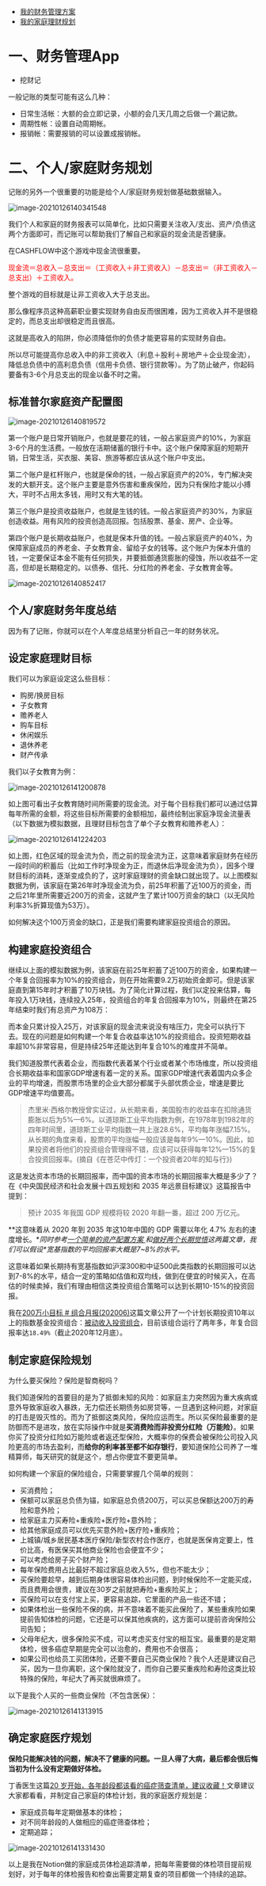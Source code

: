- [我的财务管理方案](https://www.bmpi.dev/money/my-accounting-tool/)
- [我的家庭理财规划](https://www.bmpi.dev/self/my-financial-planning/)



# 一、财务管理App

- 挖财记



一般记账的类型可能有这么几种：

- 日常生活帐：大额的会立即记录，小额的会几天几周之后做一个漏记款。
- 周期性帐：设置自动周期帐。
- 报销帐：需要报销的可以设置成报销帐。







# 二、个人/家庭财务规划

记账的另外一个很重要的功能是给个人/家庭财务规划做基础数据输入。



![image-20210126140341548](http://lovebetterworld.com/image-20210126140341548.png)



我们个人和家庭的财务报表可以简单化，比如只需要关注收入/支出、资产/负债这两个方面即可，而记账可以帮助我们了解自己和家庭的现金流是否健康。

在CASHFLOW中这个游戏中现金流很重要。

<font color='red'>现金流＝总收入－总支出＝（工资收入＋非工资收入）－总支出＝（非工资收入－总支出）＋工资收入。</font>

整个游戏的目标就是让非工资收入大于总支出。

那么像程序员这种高薪职业要实现财务自由反而很困难，因为工资收入并不是很稳定的，而总支出却很稳定而且很高。

这就是高收入的陷阱，你必须降低你的负债才能更容易的实现财务自由。

所以尽可能提高你总收入中的非工资收入（利息＋股利＋房地产＋企业现金流），降低总负债中的高利息负债（信用卡负债、银行贷款等）。为了防止破产，你起码要备有3-6个月总支出的现金以备不时之需。

## 标准普尔家庭资产配置图

![image-20210126140819572](http://lovebetterworld.com/image-20210126140819572.png)

第一个账户是日常开销账户，也就是要花的钱，一般占家庭资产的10%，为家庭3-6个月的生活费。一般放在活期储蓄的银行卡中。这个账户保障家庭的短期开销，日常生活，买衣服、美容、旅游等都应该从这个账户中支出。

第二个账户是杠杆账户，也就是保命的钱，一般占家庭资产的20%，专门解决突发的大额开支。这个账户主要是意外伤害和重疾保险，因为只有保险才能以小搏大，平时不占用太多钱，用时又有大笔的钱。

第三个账户是投资收益账户，也就是生钱的钱。一般占家庭资产的30%，为家庭创造收益。用有风险的投资创造高回报。包括股票、基金、房产、企业等。

第四个账户是长期收益账户，也就是保本升值的钱。一般占家庭资产的40%，为保障家庭成员的养老金、子女教育金、留给子女的钱等。这个账户为保本升值的钱，一定要保证本金不能有任何损失，并要抵御通货膨胀的侵蚀，所以收益不一定高，但却是长期稳定的。以债券、信托、分红险的养老金、子女教育金等。

![image-20210126140852417](http://lovebetterworld.com/image-20210126140852417.png)

## 个人/家庭财务年度总结

因为有了记账，你就可以在个人年度总结里分析自己一年的财务状况。

## 设定家庭理财目标

我们可以为家庭设定这么些目标：

- 购房/换房目标
- 子女教育
- 赡养老人
- 购车目标
- 休闲娱乐
- 退休养老
- 财产传承

我们以子女教育为例：

![image-20210126141200878](http://lovebetterworld.com/image-20210126141200878.png)

如上图可看出子女教育随时间所需要的现金流。对于每个目标我们都可以通过估算每年所需的金额，将这些目标所需要的金额相加，最终绘制出家庭净现金流量表（以下数据为模拟数据，且理财目标包含了单个子女教育和赡养老人）：

![image-20210126141224203](http://lovebetterworld.com/image-20210126141224203.png)

如上图，红色区域的现金流为负，而之前的现金流为正，这意味着家庭财务在经历一段时间的积蓄后（比如工作时净现金为正，而退休后净现金流为负），因多个理财目标的消耗，逐渐变成负的了，这时家庭理财的资金缺口就出现了。以上图模拟数据为例，该家庭在第26年时净现金流为负，前25年积蓄了近100万的资金，而之后21年里所需要近200万的资金，这就产生了累计100万资金的缺口（以无风险利率3%折算现值为53万）。

如何解决这个100万资金的缺口，正是我们需要构建家庭投资组合的原因。

## 构建家庭投资组合

继续以上面的模拟数据为例，该家庭在前25年积蓄了近100万的资金，如果构建一个年复合回报率为10%的投资组合，则在开始需要9.2万初始资金即可。但是该家庭直到第15年时才积蓄了10万块钱。为了简化计算过程，我们以定投来估算，每年投入1万块钱，连续投入25年，投资组合的年复合回报率为10%，则最终在第25年结束时我们有总资产为108万：

而本金只累计投入25万，对该家庭的现金流来说没有啥压力，完全可以执行下去。现在的问题是如何构建一个年复合收益率达10%的投资组合。投资短期收益率超10%非常容易，但是持续25年还能达到年复合10%的难度并不简单。

我们知道股票代表着企业，而指数代表着某个行业或者某个市场维度，所以投资组合长期收益率和国家GDP增速有着一定的关系。国家GDP增速代表着国内众多企业的平均增速，而股票市场里的企业大部分都属于头部优质企业，增速是要比GDP增速平均值要高。

> 杰里米·西格尔教授曾实证过，从长期来看，美国股市的收益率在扣除通货膨胀以后为5%—6%。以道琼斯工业平均指数为例，在1978年到1982年的四年时间里，道琼斯工业平均指数一共上涨28.6%，平均每年涨幅7.15%。从长期的角度来看，股票的平均涨幅一般应该是每年9%—10%。因此，如果投资者将他们的投资组合管理得不错，应该可以获得每年12%—15%的复合投资回报率。(摘自《在苍茫中传灯：一个投资者20年的知与行》)

这是发达资本市场的长期回报率，而中国的资本市场的长期回报率大概是多少了？在《中央国民经济和社会发展十四五规划和 2035 年远景目标建议》这篇报告中提到：

> 预计 2035 年我国 GDP 规模将较 2020 年翻一番，超过 200 万亿元。

**这意味着从 2020 年到 2035 年这10年中国的 GDP 需要以年化 4.7% 左右的速度增长。\**同时参考[一个简单的资产配置方案 ](https://mp.weixin.qq.com/s/aQ8f8jbfQH8dRUOcAu2jyA)和[做好两个长期觉悟](https://mp.weixin.qq.com/s/VCM-Q7sSaLaI7ybJLm7MiA)这两篇文章，我们可以假设\**宽基指数的平均回报率大概是7~8%的水平。**

这意味着如果长期持有宽基指数如沪深300和中证500此类指数的长期回报可以达到7-8%的水平，结合一定的策略如估值和双均线，做到在便宜的时候买入，在高估的时候卖掉，我们有理由相信这类投资组合策略可以达到长期10-15%的投资回报。

我在[200万小目标 # 组合月报(202006)](https://www.bmpi.dev/money/passive-income-protfolio/202006/)这篇文章公开了一个计划长期投资10年以上的指数基金投资组合：[被动收入投资组合](https://www.bmpi.dev/categories/被动收入投资组合/)，目前该组合运行了两年多，年复合回报率达`18.49%`（截止2020年12月底）。

## 制定家庭保险规划

为什么要买保险？保险是智商税吗？

我们知道保险的首要目的是为了抵御未知的风险：如家庭主力突然因为重大疾病或意外导致家庭收入暴跌，无力偿还长期债务如房贷等，一旦遇到这种问题，对家庭的打击是毁灭性的。而为了抵御这类风险，保险应运而生。所以买保险最重要的是防御而不是进攻，放在实际操作中就是**买消费险而非投资分红险（万能险）**。如果你买了投资分红险如万能险或者返还型保险，大概率你的保费会被保险公司投入风险更高的市场去盈利，而**给你的利率甚至都不如存银行**，要知道保险公司养了一堆精算师，每天研究的就是这个，想占你便宜不要更简单。

如何构建一个家庭的保险组合，只需要掌握几个简单的规则：

- 买消费险；
- 保额可以家庭总负债为锚，如家庭总负债200万，可以买总保额达200万的寿险和意外险；
- 给家庭主力买寿险+重疾险+医疗险+意外险；
- 给其他家庭成员可以优先买意外险+医疗险+重疾险；
- 上城镇/城乡居民基本医疗保险/新型农村合作医疗，也就是医保肯定要上，性价比高，有医保买其他商业保险也会便宜不少；
- 可以考虑给房子买个财产险；
- 每年保险费用占比最好不超过家庭总收入5%，但也不能太少；
- 买保险要趁早，越到后期身体很容易体检出问题，到时候保险不一定能买成，而且费用会很贵，建议在30岁之前就把寿险+重疾险买上；
- 买保险可以在支付宝上买，更容易追踪，它里面的产品一些还不错；
- 如果体检出一些保险不保的病，并不意味着不能买此保险了，某些重疾险如果提前告知体检的问题，它还是可以保其他疾病的，这方面可以提前咨询保险公司告知；
- 父母年纪大，很多保险买不成，可以考虑买支付宝的相互宝。最重要的是定期体检，很多癌症早期是完全可以治愈的，费用也不会很高；
- 如果公司也给员工买团体险，还要不要自己买商业保险？我个人还是建议自己买，因为一旦你离职，这个保险就没了，而你自己要买重疾险和寿险这类比较特殊的保险，年纪大了再买就很麻烦了。

以下是我个人买的一些商业保险（不包含医保）：

![image-20210126141313915](http://lovebetterworld.com/image-20210126141313915.png)

## 确定家庭医疗规划

**保险只能解决钱的问题，解决不了健康的问题。一旦人得了大病，最后都会很后悔当初为什么没有定期做好体检。**

丁香医生这篇[20 岁开始，各年龄段都该看的癌症筛查清单，建议收藏！](https://mp.weixin.qq.com/s/OSGSRmsBpWTLQfN_62iFUg)文章建议大家都看看，并制定自己家庭的体检计划，我的家庭医疗规划是：

- 家庭成员每年定期做基本的体检；
- 对不同年龄段的人做相应的癌症筛查体检；
- 定期追踪；

![image-20210126141331430](http://lovebetterworld.com/image-20210126141331430.png)

以上是我在Notion做的家庭成员体检追踪清单，把每年需要做的体检项目提前规划好，对于每年的体检报告和检查出需要定期复查的项目都做一个持续的追踪。